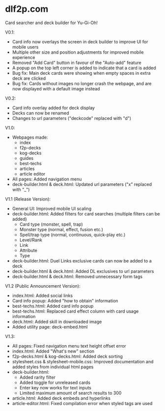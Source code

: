 # dlf2p.com

Card searcher and deck builder for Yu-Gi-Oh!

V0.1:

- Card info now overlays the screen in deck builder to improve UI for mobile users
- Multiple other size and position adjustments for improved mobile experience
- Removed "Add Card" button in favour of the "Auto-add" feature
- A popup on the top left corner is added to indicate that a card is added
- Bug fix: Main deck cards were showing when empty spaces in extra deck are clicked
- Bug fix: Cards without images no longer crash the webpage, and are now displayed with a default image instead

V0.2:

- Card info overlay added for deck display
- Decks can now be renamed
- Changes to url parameters ("deckcode" replaced with "d")

V1.0:

- Webpages made:
  - index
  - f2p-decks
  - kog-decks
  - guides
  - best-techs
  - articles
  - article editor
- All pages: Added navigation menu
- deck-builder.html & deck.html: Updated url parameters ("x" replaced with "\_")

V1.1 (Release Version):

- General UI: Improved mobile UI scaling
- deck-builder.html: Added filters for card searches (multiple filters can be added)
  - Card type (monster, spell, trap)
  - Monster type (normal, effect, fusion etc.)
  - Spell/trap type (normal, continuous, quick-play etc.)
  - Level/Rank
  - Link
  - Attribute
  - Type
- deck-builder.html: Duel Links exclusive cards can now be added to a deck
- deck-builder.html & deck.html: Added DL exclusives to url parameters
- deck-builder.html & deck.html: Removed unnecessary form tags

V1.2 (Public Announcement Version):

- index.html: Added social links
- Card info popup: Added "how to obtain" information
- best-techs.html: Added card info popup
- best-techs.html: Replaced card effect column with card usage information
- deck.html: Added skill in downloaded image
- Added utility page: deck-embed.html

V1.3:

- All pages: Fixed navigation menu text height offset error
- index.html: Added "What's new" section
- f2p-decks.html & kog-decks.html: Added deck sorting
- stylesheet.css & stylesheet-mobile.css: Improved documentation and added styles from individual html pages
- deck-builder.html:
  - Added rarity filter
  - Added toggle for unreleased cards
  - Enter key now works for text inputs
  - Limited maximum amount of search results to 300
- article.html: Added deck embeds and hyperlinks
- article-editor.html: Fixed compilation error when styled tags are used
